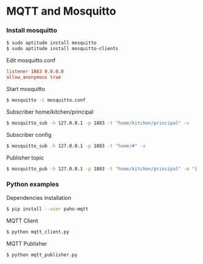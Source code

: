 # MQTT and Mosquitto

### Install mosquitto

```bash
$ sudo aptitude install mosquitto
$ sudo aptitude install mosquitto-clients
```

Edit mosquitto.conf

```conf
listener 1883 0.0.0.0
allow_anonymous true
```

Start mosquitto

```bash
$ mosquitto -c mosquitto.conf
```

Subscriber home/kitchen/principal

```bash
$ mosquitto_sub -h 127.0.0.1 -p 1883 -t "home/kitchen/principal" -v
```

Subscriber config

```bash
$ mosquitto_sub -h 127.0.0.1 -p 1883 -t "home/#" -v
```

Publisher topic

```bash
$ mosquitto_pub -h 127.0.0.1 -p 1883 -t "home/kitchen/principal" -m "{ status: 'on' }"
```

### Python examples

Dependencies installation
```bash
$ pip install --user paho-mqtt
```

MQTT Client
```bash
$ python mqtt_client.py
```

MQTT Publisher
```bash
$ python mqtt_publisher.py
```
